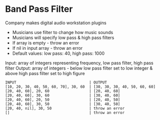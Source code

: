 # Band Pass Filter

Company makes digital audio workstation plugins
- Musicians use filter to change how music sounds
- Musicians will specify low pass & high pass filters
- If array is empty - throw an error
- If nil in input array - throw an error
- Default values: low pass: 40, high pass: 1000

Input: array of integers representing frequency, low pass filter, high pass filter
Output: array of integers - below low pass filter set to low integer & above high pass filter set to high figure

```
INPUT                                 | OUTPUT
[10, 20, 30, 40, 50, 60, 70], 30, 60  | [30, 30, 30, 40, 50, 60, 60]
[20, 40, 60], 20, 60                  | [20, 40, 60]
[20, 40, 60], 30, 60                  | [30, 40, 60]
[20, 40, 60], 20, 50                  | [20, 40, 50]
[20, 40, 60], 30, 50                  | [30, 40, 50]
[20, 40, nil], 30, 50                 | throw an error
[]                                    | throw an error
```
